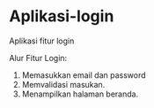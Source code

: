 # Aplikasi-login
Aplikasi fitur login

Alur Fitur Login:
1. Memasukkan email dan password
2. Memvalidasi masukan.
3. Menampilkan halaman beranda.
